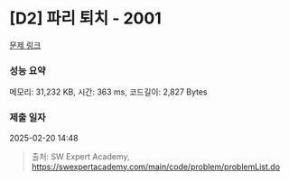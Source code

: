 # [D2] 파리 퇴치 - 2001 

[문제 링크](https://swexpertacademy.com/main/code/problem/problemDetail.do?contestProbId=AV5PzOCKAigDFAUq) 

### 성능 요약

메모리: 31,232 KB, 시간: 363 ms, 코드길이: 2,827 Bytes

### 제출 일자

2025-02-20 14:48



> 출처: SW Expert Academy, https://swexpertacademy.com/main/code/problem/problemList.do